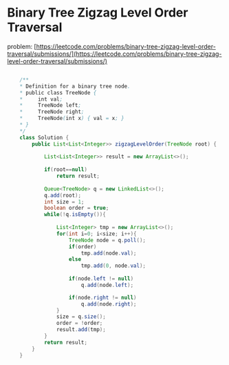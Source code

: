# Binary Tree Zigzag Level Order Traversal 

problem: [https://leetcode.com/problems/binary-tree-zigzag-level-order-traversal/submissions/](https://leetcode.com/problems/binary-tree-zigzag-level-order-traversal/submissions/)
```java

    /**
    * Definition for a binary tree node.
    * public class TreeNode {
    *     int val;
    *     TreeNode left;
    *     TreeNode right;
    *     TreeNode(int x) { val = x; }
    * }
    */
    class Solution {
        public List<List<Integer>> zigzagLevelOrder(TreeNode root) {
            
            List<List<Integer>> result = new ArrayList<>();
            
            if(root==null)
                return result;
            
            Queue<TreeNode> q = new LinkedList<>(); 
            q.add(root);
            int size = 1;
            boolean order = true;
            while(!q.isEmpty()){
                
                List<Integer> tmp = new ArrayList<>();
                for(int i=0; i<size; i++){
                    TreeNode node = q.poll();
                    if(order)
                        tmp.add(node.val);
                    else
                        tmp.add(0, node.val);
                    
                    if(node.left != null)
                        q.add(node.left);

                    if(node.right != null)
                        q.add(node.right);
                }
                size = q.size();
                order = !order;
                result.add(tmp);
            }
            return result;
        }
    }

```